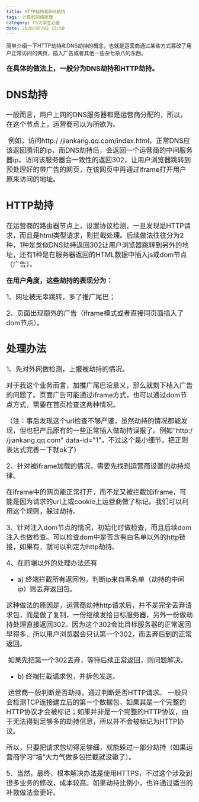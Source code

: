 ```yaml
---
title: HTTP劫持和DNS劫持
tags: 计算机网络原理
category: CS大学生必备
date: 2020/05/02 15:50
---
```


   简单介绍一下HTTP劫持和DNS劫持的概念，也就是运营商通过某些方式篡改了用户正常访问的网页，插入广告或者其他一些杂七杂八的东西。

<!--more-->

<font size=4>

  **在具体的做法上，一般分为DNS劫持和HTTP劫持。**

  ## DNS劫持

​      一般而言，用户上网的DNS服务器都是运营商分配的，所以，在这个节点上，运营商可以为所欲为。

​     例如，访问http:/ /jiankang.qq.com/index.html，正常DNS应该返回腾讯的ip，而DNS劫持后，会返回一个运营商的中间服务器ip。访问该服务器会一致性的返回302，让用户浏览器跳转到预处理好的带广告的网页，在该网页中再通过iframe打开用户原来访问的地址。

 ## HTTP劫持

​      在运营商的路由器节点上，设置协议检测，一旦发现是HTTP请求，而且是html类型请求，则拦截处理。后续做法往往分为2种，1种是类似DNS劫持返回302让用户浏览器跳转到另外的地址，还有1种是在服务器返回的HTML数据中插入js或dom节点（广告）。

 **在用户角度，这些劫持的表现分为：**

  1、网址被无辜跳转，多了推广尾巴；

  2、页面出现额外的广告（iframe模式或者直接同页面插入了dom节点）。

## 处理办法

  1、先对外网做检测，上报被劫持的情况。

​      对于我这个业务而言，加推广尾巴没意义，那么就剩下植入广告的问题了。页面广告可能通过iframe方式，也可以通过dom节点方式，需要在首页检查这两种情况。

（注：事后发现这个url检查不够严谨，虽然劫持的情况都能发现，但也把产品原有的一些正常插入做劫持误报了。例如"http:/ /jiankang.qq.com" data-id="1"，不过这个是小细节，把正则表达式完善一下就ok了)

  2、针对被iframe加载的情况，需要先找到运营商设置的劫持规律。

​      在iframe中的网页能正常打开，而不是又被拦截加iframe，可能是因为请求的url上或cookie上运营商做了标记。我们可以利用这个规则，躲过劫持。

  3、针对注入dom节点的情况，初始化时做检查，而且后续dom注入也做检查。可以检查dom中是否含有白名单以外的http链接，如果有，就可以判定为http劫持。

  4、在前端以外的处理办法还有

- a) 终端拦截所有返回包，判断ip来自黑名单（劫持的中间ip）则丢弃返回包。

​        这种做法的原因是，运营商劫持http请求后，并不是完全丢弃请求包，而是做了复制，一份继续发给目标服务器，另外一份做劫持处理直接返回302。因为这个302会比目标服务器的正常返回早得多，所以用户浏览器会只认第一个302，而丢弃后到的正常返回。

​        如果先把第一个302丢弃，等待后续正常返回，则问题解决。

- b) 终端拦截请求包，并拆包发送。

​        运营商一般判断是否劫持，通过判断是否HTTP请求。 一般只会检测TCP连接建立后的第一个数据包，如果其是一个完整的HTTP协议才会被标记；如果并非是一个完整的HTTP协议，由于无法得到足够多的劫持信息，所以并不会被标记为HTTP协议。 

​        所以，只要把请求包切得足够细，就能躲过一部分劫持（如果运营商学习“墙”大力气做多包拦截就没辙了）。

  5、当然，最终，根本解决办法是使用HTTPS，不过这个涉及到很多业务的修改，成本较高。如果劫持比例小，也许通过适当的补救做法会更好。

 